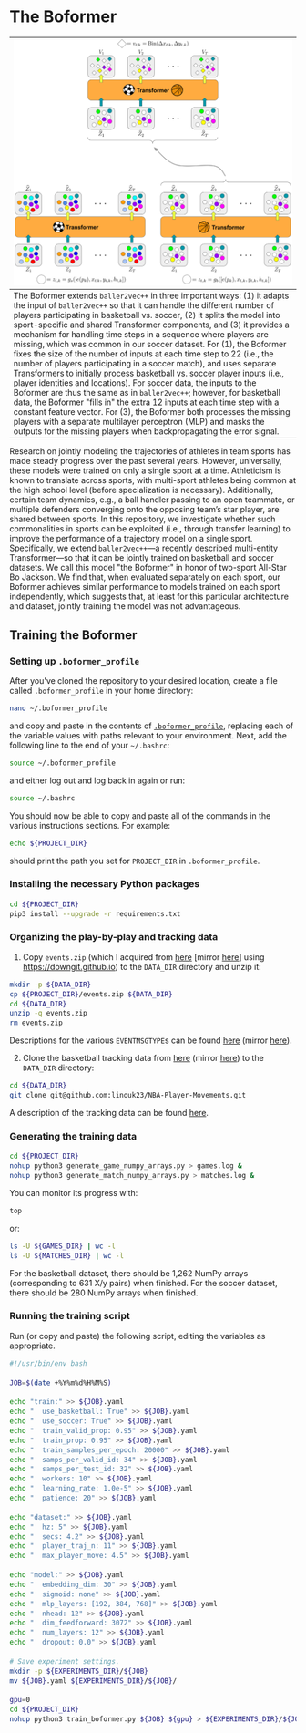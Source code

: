 # The Boformer

| <img src="Boformer.svg" width=750> |
|:--|
| The Boformer extends `baller2vec++` in three important ways: (1) it adapts the input of `baller2vec++` so that it can handle the different number of players participating in basketball vs. soccer, (2) it splits the model into sport-specific and shared Transformer components, and (3) it provides a mechanism for handling time steps in a sequence where players are missing, which was common in our soccer dataset. For (1), the Boformer fixes the size of the number of inputs at each time step to 22 (i.e., the number of players participating in a soccer match), and uses separate Transformers to initially process basketball vs. soccer player inputs (i.e., player identities and locations). For soccer data, the inputs to the Boformer are thus the same as in `baller2vec++`; however, for basketball data, the Boformer "fills in" the extra 12 inputs at each time step with a constant feature vector. For (3), the Boformer both processes the missing players with a separate multilayer perceptron (MLP) and masks the outputs for the missing players when backpropagating the error signal. |

Research on jointly modeling the trajectories of athletes in team sports has made steady progress over the past several years.
However, universally, these models were trained on only a single sport at a time. Athleticism is known to translate across sports, with multi-sport athletes being common at the high school level (before specialization is necessary).
Additionally, certain team dynamics, e.g., a ball handler passing to an open teammate, or multiple defenders converging onto the opposing team’s star player, are shared between sports.
In this repository, we investigate whether such commonalities in sports can be exploited (i.e., through transfer learning) to improve the performance of a trajectory model on a single sport.
Specifically, we extend `baller2vec++`—a recently described multi-entity Transformer—so that it can be jointly trained on basketball and soccer datasets.
We call this model "the Boformer" in honor of two-sport All-Star Bo Jackson.
We find that, when evaluated separately on each sport, our Boformer achieves similar performance to models trained on each sport independently, which suggests that, at least for this particular architecture and dataset, jointly training the model was not advantageous.

## Training the Boformer

### Setting up `.boformer_profile`

After you've cloned the repository to your desired location, create a file called `.boformer_profile` in your home directory:

```bash
nano ~/.boformer_profile
```

and copy and paste in the contents of [`.boformer_profile`](.boformer_profile), replacing each of the variable values with paths relevant to your environment.
Next, add the following line to the end of your `~/.bashrc`:

```bash
source ~/.boformer_profile
```

and either log out and log back in again or run:

```bash
source ~/.bashrc
```

You should now be able to copy and paste all of the commands in the various instructions sections.
For example:

```bash
echo ${PROJECT_DIR}
```

should print the path you set for `PROJECT_DIR` in `.boformer_profile`.

### Installing the necessary Python packages

```bash
cd ${PROJECT_DIR}
pip3 install --upgrade -r requirements.txt
```

### Organizing the play-by-play and tracking data

1) Copy `events.zip` (which I acquired from [here](https://github.com/sealneaward/nba-movement-data/tree/master/data/events) \[mirror [here](https://github.com/airalcorn2/nba-movement-data/tree/master/data/events)\] using https://downgit.github.io) to the `DATA_DIR` directory and unzip it:

```bash
mkdir -p ${DATA_DIR}
cp ${PROJECT_DIR}/events.zip ${DATA_DIR}
cd ${DATA_DIR}
unzip -q events.zip
rm events.zip
```

Descriptions for the various `EVENTMSGTYPE`s can be found [here](https://github.com/rd11490/NBA_Tutorials/tree/master/analyze_play_by_play) (mirror [here](https://github.com/airalcorn2/NBA_Tutorials/tree/master/analyze_play_by_play)).

2) Clone the basketball tracking data from [here](https://github.com/linouk23/NBA-Player-Movements) (mirror [here](https://github.com/airalcorn2/NBA-Player-Movements)) to the `DATA_DIR` directory:

```bash
cd ${DATA_DIR}
git clone git@github.com:linouk23/NBA-Player-Movements.git
```

A description of the tracking data can be found [here](https://danvatterott.com/blog/2016/06/16/creating-videos-of-nba-action-with-sportsvu-data/).

### Generating the training data

```bash
cd ${PROJECT_DIR}
nohup python3 generate_game_numpy_arrays.py > games.log &
nohup python3 generate_match_numpy_arrays.py > matches.log &
```

You can monitor its progress with:

```bash
top
```

or:

```bash
ls -U ${GAMES_DIR} | wc -l
ls -U ${MATCHES_DIR} | wc -l
```

For the basketball dataset, there should be 1,262 NumPy arrays (corresponding to 631 X/y pairs) when finished.
For the soccer dataset, there should be 280 NumPy arrays when finished.

### Running the training script

Run (or copy and paste) the following script, editing the variables as appropriate.

```bash
#!/usr/bin/env bash

JOB=$(date +%Y%m%d%H%M%S)

echo "train:" >> ${JOB}.yaml
echo "  use_basketball: True" >> ${JOB}.yaml
echo "  use_soccer: True" >> ${JOB}.yaml
echo "  train_valid_prop: 0.95" >> ${JOB}.yaml
echo "  train_prop: 0.95" >> ${JOB}.yaml
echo "  train_samples_per_epoch: 20000" >> ${JOB}.yaml
echo "  samps_per_valid_id: 34" >> ${JOB}.yaml
echo "  samps_per_test_id: 32" >> ${JOB}.yaml
echo "  workers: 10" >> ${JOB}.yaml
echo "  learning_rate: 1.0e-5" >> ${JOB}.yaml
echo "  patience: 20" >> ${JOB}.yaml

echo "dataset:" >> ${JOB}.yaml
echo "  hz: 5" >> ${JOB}.yaml
echo "  secs: 4.2" >> ${JOB}.yaml
echo "  player_traj_n: 11" >> ${JOB}.yaml
echo "  max_player_move: 4.5" >> ${JOB}.yaml

echo "model:" >> ${JOB}.yaml
echo "  embedding_dim: 30" >> ${JOB}.yaml
echo "  sigmoid: none" >> ${JOB}.yaml
echo "  mlp_layers: [192, 384, 768]" >> ${JOB}.yaml
echo "  nhead: 12" >> ${JOB}.yaml
echo "  dim_feedforward: 3072" >> ${JOB}.yaml
echo "  num_layers: 12" >> ${JOB}.yaml
echo "  dropout: 0.0" >> ${JOB}.yaml

# Save experiment settings.
mkdir -p ${EXPERIMENTS_DIR}/${JOB}
mv ${JOB}.yaml ${EXPERIMENTS_DIR}/${JOB}/

gpu=0
cd ${PROJECT_DIR}
nohup python3 train_boformer.py ${JOB} ${gpu} > ${EXPERIMENTS_DIR}/${JOB}/train.log &
```
